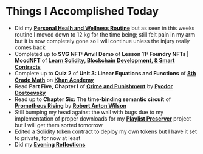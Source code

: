 # Things I Accomplished Today

- Did my **[Personal Healh and Wellness Routine](../../routines/2024/personal-health-and-wellness-routine-2024-week-10.md)** but as seen in this weeks routine I moved down to 12 kg for the time being; still felt pain in my arm but it is now completely gone so I will continue unless the injury really comes back
- Completed up to **SVG NFT: Anvil Demo** of **Lesson 11: Foundry NFTs | MoodNFT** of **[Learn Solidity, Blockchain Development, & Smart Contracts](https://www.youtube.com/watch?v=umepbfKp5rI)**
- Complete up to **Quiz 2** of **Unit 3: Linear Equations and Functions** of **[8th Grade Math](https://www.khanacademy.org/math/cc-eighth-grade-math)** on **[Khan Academy](https://www.khanacademy.org)**
- Read **Part Five, Chapter I** of **[Crime and Punishment](https://www.goodreads.com/book/show/7144.Crime_and_Punishment)** by **[Fyodor Dostoevsky](https://www.goodreads.com/author/show/3137322.Fyodor_Dostoevsky)**
- Read up to **Chapter Six: The time-binding semantic circuit** of **[Prometheus Rising](https://www.goodreads.com/book/show/28597.Prometheus_Rising)** by **[Robert Anton Wilson](https://www.goodreads.com/author/show/2918.Robert_Anton_Wilson)**
- Still bumping my head against the wall with bugs due to my implementation of proper downloads for my **[Playlist Preserver](https://github.com/evorhard/Playlist-Preserver)** project but I will get them sorted tomorrow
- Edited a Solidity token contract to deploy my own tokens but I have it set to private, for now at least
- Did my **[Evening Reflections](../../routines/evening-reflections.md)**
